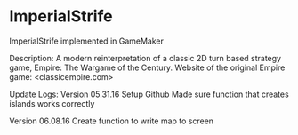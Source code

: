 # ImperialStrife
ImperialStrife implemented in GameMaker

Description: A modern reinterpretation of a classic 2D turn based strategy game, Empire: The Wargame of the Century.
Website of the original Empire game: <classicempire.com>

Update Logs:
Version 05.31.16
Setup Github
Made sure function that creates islands works correctly

Version 06.08.16
Create function to write map to screen
